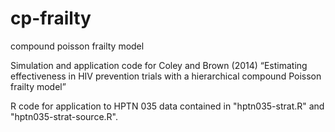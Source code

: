 cp-frailty
==========

compound poisson frailty model

Simulation and application code for Coley and Brown (2014) “Estimating
effectiveness in HIV prevention trials with a hierarchical compound
Poisson frailty model”

R code for application to HPTN 035 data contained in "hptn035-strat.R" and "hptn035-strat-source.R".
